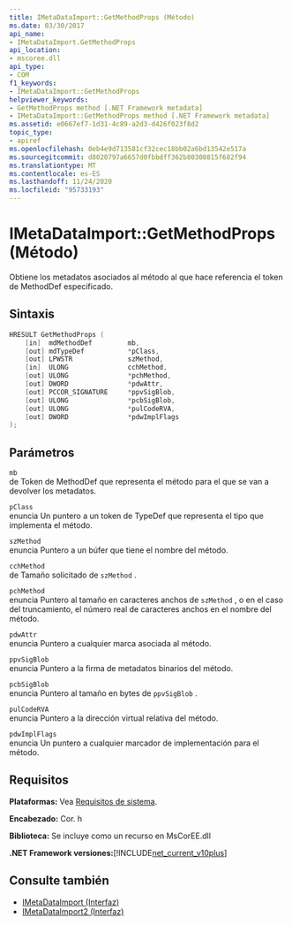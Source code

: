 ```yaml
---
title: IMetaDataImport::GetMethodProps (Método)
ms.date: 03/30/2017
api_name:
- IMetaDataImport.GetMethodProps
api_location:
- mscoree.dll
api_type:
- COM
f1_keywords:
- IMetaDataImport::GetMethodProps
helpviewer_keywords:
- GetMethodProps method [.NET Framework metadata]
- IMetaDataImport::GetMethodProps method [.NET Framework metadata]
ms.assetid: e0667ef7-1d31-4c89-a2d3-d426f023f8d2
topic_type:
- apiref
ms.openlocfilehash: 0eb4e9d713581cf32cec18bb02a6bd13542e517a
ms.sourcegitcommit: d8020797a6657d0fbbdff362b80300815f682f94
ms.translationtype: MT
ms.contentlocale: es-ES
ms.lasthandoff: 11/24/2020
ms.locfileid: "95733193"
---
```

# <a name="imetadataimportgetmethodprops-method"></a>IMetaDataImport::GetMethodProps (Método)

Obtiene los metadatos asociados al método al que hace referencia el token de MethodDef especificado.  
  
## <a name="syntax"></a>Sintaxis  
  
```cpp  
HRESULT GetMethodProps (  
    [in]  mdMethodDef         mb,  
    [out] mdTypeDef           *pClass,  
    [out] LPWSTR              szMethod,  
    [in]  ULONG               cchMethod,  
    [out] ULONG               *pchMethod,  
    [out] DWORD               *pdwAttr,  
    [out] PCCOR_SIGNATURE     *ppvSigBlob,  
    [out] ULONG               *pcbSigBlob,  
    [out] ULONG               *pulCodeRVA,  
    [out] DWORD               *pdwImplFlags  
);  
```  
  
## <a name="parameters"></a>Parámetros  

 `mb`  
 de Token de MethodDef que representa el método para el que se van a devolver los metadatos.  
  
 `pClass`  
 enuncia Un puntero a un token de TypeDef que representa el tipo que implementa el método.  
  
 `szMethod`  
 enuncia Puntero a un búfer que tiene el nombre del método.  
  
 `cchMethod`  
 de Tamaño solicitado de `szMethod` .  
  
 `pchMethod`  
 enuncia Puntero al tamaño en caracteres anchos de `szMethod` , o en el caso del truncamiento, el número real de caracteres anchos en el nombre del método.  
  
 `pdwAttr`  
 enuncia Puntero a cualquier marca asociada al método.  
  
 `ppvSigBlob`  
 enuncia Puntero a la firma de metadatos binarios del método.  
  
 `pcbSigBlob`  
 enuncia Puntero al tamaño en bytes de `ppvSigBlob` .  
  
 `pulCodeRVA`  
 enuncia Puntero a la dirección virtual relativa del método.  
  
 `pdwImplFlags`  
 enuncia Un puntero a cualquier marcador de implementación para el método.  
  
## <a name="requirements"></a>Requisitos  

 **Plataformas:** Vea [Requisitos de sistema](../../get-started/system-requirements.md).  
  
 **Encabezado:** Cor. h  
  
 **Biblioteca:** Se incluye como un recurso en MsCorEE.dll  
  
 **.NET Framework versiones:**[!INCLUDE[net_current_v10plus](../../../../includes/net-current-v10plus-md.md)]  
  
## <a name="see-also"></a>Consulte también

- [IMetaDataImport (Interfaz)](imetadataimport-interface.md)
- [IMetaDataImport2 (Interfaz)](imetadataimport2-interface.md)
